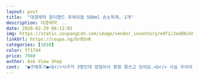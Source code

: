 ```yaml
---
layout: post 
title:  "대경제약 원더핸드 후레쉬겔 500ml 손소독제, 1개" 
description: 대경제약  ..
date: 2020-02-29 06:12:01 
img: https://static.coupangcdn.com/image/vendor_inventory/e8f1/2ed86cb05b25d6b892d3814a092425b5b937b59c1c21917ee685b6d4ee52.jpg 
linkUrl: https://coupa.ng/brBSnK 
categories: [1010] 
color: ff1744 
price: 7940 
author: Ask View Shop 
cont:  "●구매후기●<br/>식구가 3명인데 양많아서 팡팡 잘쓰고 있어요.<br/> 사실 우리아파트.<br/>엘베에있는거 더 자주써서 사다놓은거 안쓰긴 한데 가격대비 만족 스럽고 코로나때문에 밖에나가기도 무서븐데 집앞에 잘가따놔 줘서 감사해뇨 마니파세요<br/>알콜향은 거의 나지 않고 바르면 약간 끈적이는 느낌이 나지만 다 흡수되면 끈적임은 사라지네용<br/>요즘같을때 정말 필요한 제품 정말 저렴하게 샀어요<br/>잘 쓰고 있읍니다<br/>" 
---
```

